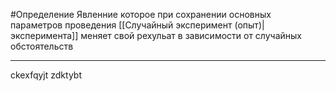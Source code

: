 #Определение 
Явленние которое при сохранении основных параметров проведения [[Случайный эксперимент (опыт)|эксперимента]] меняет свой рехульат в зависимости от случайных обстоятельств

---
ckexfqyjt zdktybt